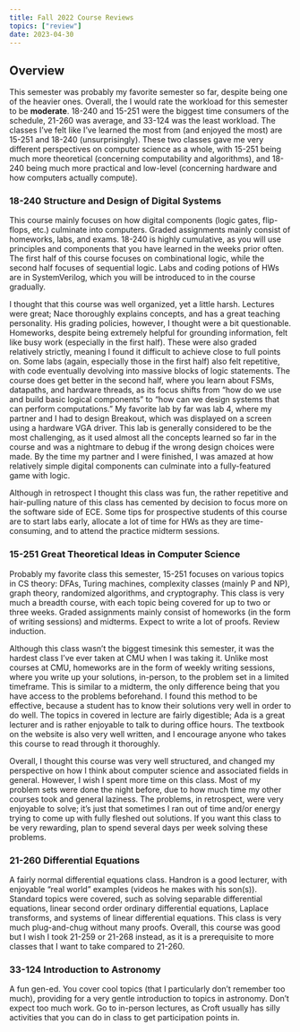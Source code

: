 ```yaml
---
title: Fall 2022 Course Reviews
topics: ["review"]
date: 2023-04-30
---
```


## Overview

This semester was probably my favorite semester so far, despite being one of the heavier ones. Overall, the I would rate the workload for this semester to be **moderate**. 18-240 and 15-251 were the biggest time consumers of the schedule, 21-260 was average, and 33-124 was the least workload. The classes I’ve felt like I’ve learned the most from (and enjoyed the most) are 15-251 and 18-240 (unsurprisingly). These two classes gave me very different perspectives on computer science as a whole, with 15-251 being much more theoretical (concerning computability and algorithms), and 18-240 being much more practical and low-level (concerning hardware and how computers actually compute).

### 18-240 Structure and Design of Digital Systems

This course mainly focuses on how digital components (logic gates, flip-flops, etc.) culminate into computers. Graded assignments mainly consist of homeworks, labs, and exams. 18-240 is highly cumulative, as you will use principles and components that you have learned in the weeks prior often. The first half of this course focuses on combinational logic, while the second half focuses of sequential logic. Labs and coding potions of HWs are in SystemVerilog, which you will be introduced to in the course gradually.

I thought that this course was well organized, yet a little harsh. Lectures were great; Nace thoroughly explains concepts, and has a great teaching personality. His grading policies, however, I thought were a bit questionable. Homeworks, despite being extremely helpful for grounding information, felt like busy work (especially in the first half). These were also graded relatively strictly, meaning I found it difficult to achieve close to full points on. Some labs (again, especially those in the first half) also felt repetitive, with code eventually devolving into massive blocks of logic statements. The course does get better in the second half, where you learn about FSMs, datapaths, and hardware threads, as its focus shifts from “how do we use and build basic logical components” to “how can we design systems that can perform computations.” My favorite lab by far was lab 4, where my partner and I had to design Breakout, which was displayed on a screen using a hardware VGA driver. This lab is generally considered to be the most challenging, as it used almost all the concepts learned so far in the course and was a nightmare to debug if the wrong design choices were made. By the time my partner and I were finished, I was amazed at how relatively simple digital components can culminate into a fully-featured game with logic.

Although in retrospect I thought this class was fun, the rather repetitive and hair-pulling nature of this class has cemented by decision to focus more on the software side of ECE. Some tips for prospective students of this course are to start labs early, allocate a lot of time for HWs as they are time-consuming, and to attend the practice midterm sessions.

### 15-251 Great Theoretical Ideas in Computer Science

Probably my favorite class this semester, 15-251 focuses on various topics in CS theory: DFAs, Turing machines, complexity classes (mainly P and NP), graph theory, randomized algorithms, and cryptography. This class is very much a breadth course, with each topic being covered for up to two or three weeks. Graded assignments mainly consist of homeworks (in the form of writing sessions) and midterms. Expect to write a lot of proofs. Review induction.

Although this class wasn’t the biggest timesink this semester, it was the hardest class I’ve ever taken at CMU when I was taking it. Unlike most courses at CMU, homeworks are in the form of weekly writing sessions, where you write up your solutions, in-person, to the problem set in a limited timeframe. This is similar to a midterm, the only difference being that you have access to the problems beforehand. I found this method to be effective, because a student has to know their solutions very well in order to do well. The topics in covered in lecture are fairly digestible; Ada is a great lecturer and is rather enjoyable to talk to during office hours. The textbook on the website is also very well written, and I encourage anyone who takes this course to read through it thoroughly.

Overall, I thought this course was very well structured, and changed my perspective on how I think about computer science and associated fields in general. However, I wish I spent more time on this class. Most of my problem sets were done the night before, due to how much time my other courses took and general laziness. The problems, in retrospect, were very enjoyable to solve; it’s just that sometimes I ran out of time and/or energy trying to come up with fully fleshed out solutions. If you want this class to be very rewarding, plan to spend several days per week solving these problems.

### 21-260 Differential Equations

A fairly normal differential equations class. Handron is a good lecturer, with enjoyable “real world” examples (videos he makes with his son(s)). Standard topics were covered, such as solving separable differential equations, linear second order ordinary differential equations, Laplace transforms, and systems of linear differential equations. This class is very much plug-and-chug without many proofs. Overall, this course was good but I wish I took 21-259 or 21-268 instead, as it is a prerequisite to more classes that I want to take compared to 21-260.

### 33-124 Introduction to Astronomy

A fun gen-ed. You cover cool topics (that I particularly don’t remember too much), providing for a very gentle introduction to topics in astronomy. Don’t expect too much work. Go to in-person lectures, as Croft usually has silly activities that you can do in class to get participation points in.